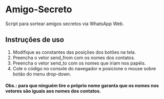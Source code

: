 # Amigo-Secreto
Script para sortear amigos secretos via WhatsApp Web.

## Instruções de uso
1. Modifique as constantes das posições dos botões na tela.
2. Preencha o vetor send_from com os nomes dos contatos. 
3. Preencha o vetor send_to com os nomes que iriam nos papéis.
4. Cole o código no console do navegador e posicione o mouse sobre botão do menu drop-down.

#### Obs.: para que ninguém tire o próprio nome garanta que os nomes nos vetores são iguais aos nomes dos contatos.
